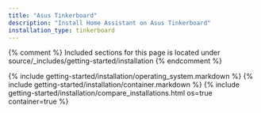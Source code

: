 ```yaml
---
title: "Asus Tinkerboard"
description: "Install Home Assistant on Asus Tinkerboard"
installation_type: tinkerboard
---
```

{% comment %}
Included sections for this page is located under source/_includes/getting-started/installation
{% endcomment %}

{% include getting-started/installation/operating_system.markdown %}
{% include getting-started/installation/container.markdown %}
{% include getting-started/installation/compare_installations.html os=true container=true %}
